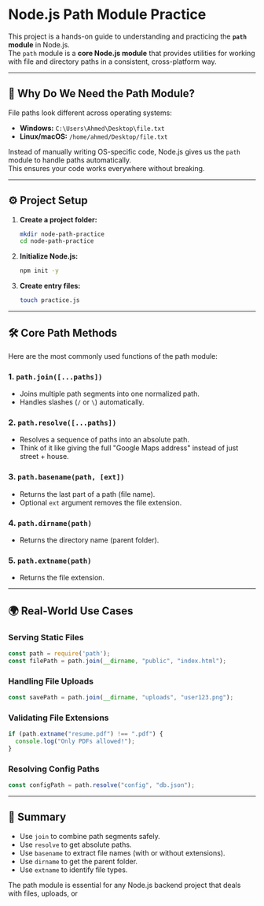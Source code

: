 # Node.js Path Module Practice

This project is a hands-on guide to understanding and practicing the **`path` module** in Node.js.  
The `path` module is a **core Node.js module** that provides utilities for working with file and directory paths in a consistent, cross-platform way.

---

## 📖 Why Do We Need the Path Module?

File paths look different across operating systems:

- **Windows:** `C:\Users\Ahmed\Desktop\file.txt`
- **Linux/macOS:** `/home/ahmed/Desktop/file.txt`

Instead of manually writing OS-specific code, Node.js gives us the `path` module to handle paths automatically.  
This ensures your code works everywhere without breaking.

---

## ⚙️ Project Setup

1. **Create a project folder:**
   ```bash
   mkdir node-path-practice
   cd node-path-practice
   ```

2. **Initialize Node.js:**
   ```bash
   npm init -y
   ```

3. **Create entry files:**
   ```bash
   touch practice.js
   ```

---

## 🛠️ Core Path Methods

Here are the most commonly used functions of the path module:

### 1. `path.join([...paths])`

- Joins multiple path segments into one normalized path.
- Handles slashes (`/` or `\`) automatically.

### 2. `path.resolve([...paths])`

- Resolves a sequence of paths into an absolute path.
- Think of it like giving the full "Google Maps address" instead of just street + house.

### 3. `path.basename(path, [ext])`

- Returns the last part of a path (file name).
- Optional `ext` argument removes the file extension.

### 4. `path.dirname(path)`

- Returns the directory name (parent folder).

### 5. `path.extname(path)`

- Returns the file extension.

---

## 🌍 Real-World Use Cases

### Serving Static Files

```js
const path = require('path');
const filePath = path.join(__dirname, "public", "index.html");
```

### Handling File Uploads

```js
const savePath = path.join(__dirname, "uploads", "user123.png");
```

### Validating File Extensions

```js
if (path.extname("resume.pdf") !== ".pdf") {
  console.log("Only PDFs allowed!");
}
```

### Resolving Config Paths

```js
const configPath = path.resolve("config", "db.json");
```

---

## 📝 Summary

- Use `join` to combine path segments safely.
- Use `resolve` to get absolute paths.
- Use `basename` to extract file names (with or without extensions).
- Use `dirname` to get the parent folder.
- Use `extname` to identify file types.

The path module is essential for any Node.js backend project that deals with files, uploads, or